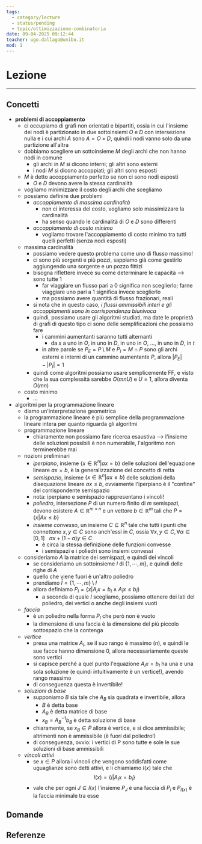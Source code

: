 ```yaml
---
tags:
  - category/lecture
  - status/pending
  - topic/ottimizzazione-combinatoria
date: 09-04-2025 09:12:44
teacher: ugo.dallago@unibo.it
mod: 1
---
```

# Lezione
---
## Concetti
- **problemi di accoppiamento**
	- ci occupiamo di grafi non orientati e bipartiti, ossia in cui l'insieme dei nodi è partizionato in due sottoinsiemi $O$ e $D$ con intersezione nulla e i cui archi $A$ sono $A = O \times D$, quindi i nodi vanno solo da una partizione all'altra
	- dobbiamo scegliere un sottoinsieme $M$ degli archi che non hanno nodi in comune
		- gli archi in $M$ si dicono interni; gli altri sono esterni
		- i nodi $M$ si dicono accoppiati; gli altri sono esposti
	- $M$ è detto accoppiamento perfetto se non ci sono nodi esposti
		- $O$ e $D$ devono avere la stessa cardinalità
	- vogliamo minimizzare il costo degli archi che scegliamo
	- possiamo definire due problemi
		- _accoppiamento di massima cardinalità_
			- non ci interessa del costo, vogliamo solo massimizzare la cardinalità
			- ha senso quando le cardinalità di $O$ e $D$ sono differenti
		- _accoppiamento di costo minimo_
			- vogliamo trovare l'accoppiamento di costo minimo tra tutti quelli perfetti (senza nodi esposti)
	- massima cardinalità
		- possiamo vedere questo problema come uno di flusso massimo!
		- ci sono più sorgenti e più pozzi, sappiamo già come gestirlo aggiungendo una sorgente e un pozzo fittizi
		- bisogna riflettere invece su come determinare le capacità --> sono tutte 1
			- far viaggiare un flusso pari a 0 significa non sceglierlo; farne viaggiare uno pari a 1 significa invece sceglierlo
			- ma possiamo avere quantità di flusso frazionari, reali
		- si nota che in questo caso, _i flussi ammissibili interi e gli accoppiamenti sono in corrispondenza biunivoca_
		- quindi, possiamo usare gli algoritmi studiati, ma date le proprietà di grafi di questo tipo ci sono delle semplificazioni che possiamo fare
			- i cammini aumentanti saranno tutti alternanti
				- da $s$ a uno in $O$, in uno in $D$, in uno in $O$, ..., in uno in $D$, in $t$
			- in altre parole se $P_{E} = P \setminus M$ e $P_{I} = M \cap P$ sono gli archi esterni e interni di un cammino aumentante $P$, allora $|P_{E}| - |P_{I}| = 1$
		- quindi come algoritmi possiamo usare semplicemente FF, e visto che la sua complessità sarebbe $O(mnU)$ e $U = 1$, allora diventa $O(mn)$
	- costo minimo
		- ...
- algoritmi per la programmazione lineare
	- diamo un'interpretazione geometrica
	- la programmazione lineare è più semplice della programmazione lineare intera per quanto riguarda gli algoritmi
	- programmazione lineare
		- chiaramente non possiamo fare ricerca esaustiva --> l'insieme delle soluzioni possibili è non numerabile, l'algoritmo non terminerebbe mai
	- nozioni preliminari
		- _iperpiano_, insieme $\{x \in \mathbb{R}^{n} | ax=b\}$ delle soluzioni dell'equazione lineare $ax = b$, è la generalizzazione del concetto di retta
		- _semispazio_, insieme $\{x \in \mathbb{R}^{n} | ax \leq b\}$ delle soluzioni della disequazione lineare $ax \leq b$, ovviamente l'iperpiano è il "confine" del corrispondente semispazio
		- nota: iperpiano e semispazio rappresentano i vincoli!
		- _poliedro_, intersezione $P$ di un numero finito di $m$ semispazi, devono esistere $A \in \mathbb{R}^{m \times n}$ e un vettore $b \in \mathbb{R}^m$ tali che $P = \{x | Ax \leq b\}$
		- _insieme convesso_, un insieme $C \subseteq \mathbb{R}^{n}$ tale che tutti i punti che connettono $x, y \in C$ sono anch'essi in $C$, ossia $\forall x, y \in C, \forall \alpha \in [0, 1] \ \ \ \alpha x + (1 - \alpha)y \in C$
			- è circa la stessa definizione delle funzioni convesse
			- i semispazi e i poliedri sono insiemi convessi
	- consideriamo $A$ la matrice dei semispazi, e quindi dei vincoli
		- se consideriamo un sottoinsieme $I$ di $\{1, \cdots, m\}$, e quindi delle righe di $A$
		- quello che viene fuori è un'altro poliedro
		- prendiamo $\bar{I} = \{1, \cdots, m\} \setminus I$
		- allora definiamo $P_{I} = \{x | A_{I}x = b_{I} \land A_{\bar{I}}x \leq b_{\bar{I}}\}$
			- a seconda di quale $I$ scegliamo, possiamo ottenere dei lati del poliedro, dei vertici o anche degli insiemi vuoti
	- _faccia_
		- è un poliedro nella forma $P_{I}$ che però non è vuoto
		- la dimensione di una faccia è la dimensione del più piccolo sottospazio che la contenga
	- _vertice_
		- presa una matrice $A_{I}$, se il suo rango è massimo ($n$), e quindi le sue facce hanno dimensione 0, allora necessariamente queste sono vertici
		- si capisce perché a quel punto l'equazione $A_{I}x = b_{I}$ ha una e una sola soluzione (e quindi intuitivamente è un vertice!), avendo rango massimo
		- di conseguenza questa è invertibile!
	- _soluzioni di base_
		- supponiamo $B$ sia tale che $A_{B}$ sia quadrata e invertibile, allora
			- $B$ è detta base
			- $A_{B}$ è detta matrice di base
			- $x_{B} = A_{B}^{-1} b_{B}$ è detta soluzione di base
		- chiaramente, se $x_{B} \in P$ allora è vertice, e si dice ammissibile; altrimenti non è ammissibile (è fuori dal poliedro!)
		- di conseguenza, ovvio: i vertici di P sono tutte e sole le sue soluzioni di base ammissibili
	- _vincoli attivi_
		- se $x \in P$ allora i vincoli che vengono soddisfatti come uguaglianze sono detti attivi, e li chiamiamo $I(x)$ tale che $$I(x) = \{i | A_{i}x = b_{i}\}$$
		- vale che per ogni $J \subseteq I(x)$ l'insieme $P_{J}$ è una faccia di $P_{i}$ e $P_{I(x)}$ è la faccia minimale tra esse

## Domande

## Referenze

